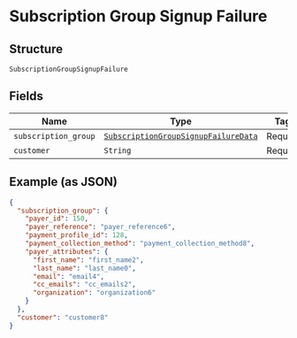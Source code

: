 
# Subscription Group Signup Failure

## Structure

`SubscriptionGroupSignupFailure`

## Fields

| Name | Type | Tags | Description |
|  --- | --- | --- | --- |
| `subscription_group` | [`SubscriptionGroupSignupFailureData`](../../doc/models/subscription-group-signup-failure-data.md) | Required | - |
| `customer` | `String` | Required | - |

## Example (as JSON)

```json
{
  "subscription_group": {
    "payer_id": 150,
    "payer_reference": "payer_reference6",
    "payment_profile_id": 128,
    "payment_collection_method": "payment_collection_method8",
    "payer_attributes": {
      "first_name": "first_name2",
      "last_name": "last_name0",
      "email": "email4",
      "cc_emails": "cc_emails2",
      "organization": "organization6"
    }
  },
  "customer": "customer8"
}
```

